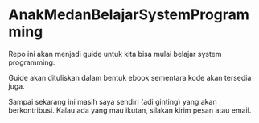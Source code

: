 # AnakMedanBelajarSystemProgramming

Repo ini akan menjadi guide untuk kita bisa mulai belajar system programming.

Guide akan dituliskan dalam bentuk ebook sementara kode akan tersedia juga.

Sampai sekarang ini masih saya sendiri (adi ginting) yang akan berkontribusi. Kalau ada yang mau ikutan, silakan kirim pesan atau email.
